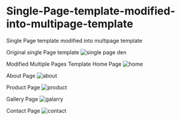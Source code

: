 # Single-Page-template-modified-into-multipage-template
Single Page template modified into multipage template

Original single Page template
![single page den](https://user-images.githubusercontent.com/92413748/141263802-0e401806-22ea-4ddc-a621-a1d8b29c2e2a.png)

Modified Multiple Pages Template
Home Page
![home](https://user-images.githubusercontent.com/92413748/141264036-339f119b-0995-4dfb-bc2b-836b11f72f1f.png)

About Page
![about](https://user-images.githubusercontent.com/92413748/141264124-67a599a5-9cf3-4980-970e-136cc99a0095.png)

Product Page
![product](https://user-images.githubusercontent.com/92413748/141264246-c258a261-c93a-49dc-bac3-3cdb54ce9c58.png)

Gallery Page
![galarry](https://user-images.githubusercontent.com/92413748/141264417-a3150d5c-3acb-4cfa-9ce5-5c7ce35e8b5a.png)

Contact Page
![contact](https://user-images.githubusercontent.com/92413748/141264473-a1e3a576-b0c7-4299-9611-e8d46a7fbd3e.png)
